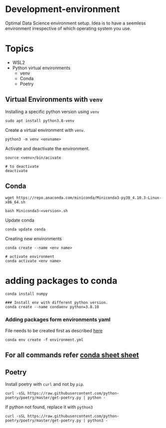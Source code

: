 # Development-environment
Optimal Data Science environment setup. Idea is to have a seemless environment irrespective of which operating system you use. 

# Topics
- WSL2
- Python virtual environments
  - venv
  - Conda
  - Poetry
  

## Virtual Environments with `venv`
Installing a specific python version using `venv`

```shell
sudo apt install python3.8-venv    
```

Create a virtual environment with `venv`. 

```shell
python3 -m venv <envname>
```

Activate and deactivate the environment. 
```shell
source <venv>/bin/acivate

# to deactivate
deactivate
```

## Conda

```shell
wget https://repo.anaconda.com/miniconda/Miniconda3-py38_4.10.3-Linux-x86_64.sh

bash Miniconda3-<version>.sh
```

Update conda
```shell
conda update conda
```

Creating new environments
```shell
conda create --name <env name>

# activate environment
conda activate <env name>
```

# adding packages to conda
```shell
conda install numpy
```

```
### Install env with different python version. 
conda create --name condaenv python=3.8.10
```

### Adding packages form environments yaml
File needs to be created first as described [here](https://docs.conda.io/projects/conda/en/latest/user-guide/tasks/manage-environments.html#create-env-file-manually)

```
conda env create -f environment.yml
```


For all commands refer [conda sheet sheet](https://docs.conda.io/projects/conda/en/latest/user-guide/cheatsheet.html)
---

## Poetry
Install poetry with `curl` and not by `pip`. 

```shell
curl -sSL https://raw.githubusercontent.com/python-poetry/poetry/master/get-poetry.py | python -
```

If python not found, replace it with `python3`
```shell
curl -sSL https://raw.githubusercontent.com/python-poetry/poetry/master/get-poetry.py | python3 -
```
